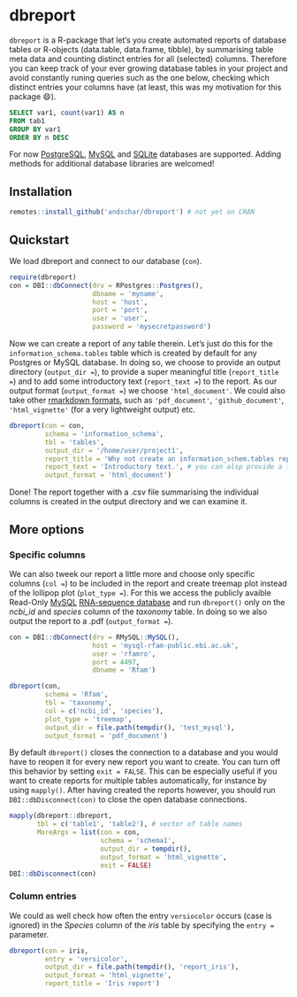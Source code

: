 dbreport
================

`dbreport` is a R-package that let’s you create automated reports of
database tables or R-objects (data.table, data.frame, tibble), by
summarising table meta data and counting distinct entries for all
(selected) columns. Therefore you can keep track of your ever growing
database tables in your project and avoid constantly runing queries such
as the one below, checking which distinct entries your columns have (at
least, this was my motivation for this package 😄).

``` sql
SELECT var1, count(var1) AS n
FROM tab1
GROUP BY var1
ORDER BY n DESC
```

For now [PostgreSQL](https://www.postgresql.org),
[MySQL](https://www.mysql.com) and
[SQLite](https://www.sqlite.org/index.html) databases are supported.
Adding methods for additional database libraries are welcomed\!

## Installation

``` r
remotes::install_github('andschar/dbreport') # not yet on CRAN
```

## Quickstart

We load dbreport and connect to our database (`con`).

``` r
require(dbreport)
con = DBI::dbConnect(drv = RPostgres::Postgres(),
                     dbname = 'myname',
                     host = 'host',
                     port = 'port',
                     user = 'user',
                     password = 'mysecretpassword')
```

Now we can create a report of any table therein. Let’s just do this for
the `information_schema.tables` table which is created by default for
any Postgres or MySQL database. In doing so, we choose to provide an
output directory (`output_dir =`), to provide a super meaningful title
(`report_title =`) and to add some introductory text (`report_text =`)
to the report. As our output format (`output_format =`) we choose
`'html_document'`. We could also take other [rmarkdown
formats](https://rmarkdown.rstudio.com/lesson-9.html), such as
`'pdf_document'`, `'github_document'`, `'html_vignette'` (for a very
lightweight output) etc.

``` r
dbreport(con = con,
         schema = 'information_schema',
         tbl = 'tables',
         output_dir = '/home/user/project1',
         report_title = 'Why not create an information_schem.tables report?!',
         report_text = 'Introductory text.', # you can alsp provide a file
         output_format = 'html_document')
```

Done\! The report together with a .csv file summarising the individual
columns is created in the output directory and we can examine it.

## More options

### Specific columns

We can also tweek our report a little more and choose only specific
columns (`col =`) to be included in the report and create treemap plot
instead of the lollipop plot (`plot_type =`). For this we access the
publicly avaible Read-Only [MySQL](https://www.mysql.com) [RNA-sequence
database](https://docs.rfam.org/en/latest/database.html) and run
`dbreport()` only on the *ncbi\_id* and *species* column of the
*taxonomy* table. In doing so we also output the report to a .pdf
(`output_format =`).

``` r
con = DBI::dbConnect(drv = RMySQL::MySQL(),
                     host = 'mysql-rfam-public.ebi.ac.uk',
                     user = 'rfamro',
                     port = 4497,
                     dbname = 'Rfam')
```

``` r
dbreport(con,
         schema = 'Rfam',
         tbl = 'taxonomy',
         col = c('ncbi_id', 'species'),
         plot_type = 'treemap',
         output_dir = file.path(tempdir(), 'test_mysql'),
         output_format = 'pdf_document')
```

By default `dbreport()` closes the connection to a database and you
would have to reopen it for every new report you want to create. You can
turn off this behavior by setting `exit = FALSE`. This can be especially
useful if you want to create reports for multiple tables automatically,
for instance by using `mapply()`. After having created the reports
however, you should run `DBI::dbDisconnect(con)` to close the open
database connections.

``` r
mapply(dbreport::dbreport,
       tbl = c('table1', 'table2'), # vector of table names
       MoreArgs = list(con = con,
                       schema = 'schema1',
                       output_dir = tempdir(),
                       output_format = 'html_vignette',
                       exit = FALSE)
DBI::dbDisconnect(con)
```

### Column entries

We could as well check how often the entry `versiocolor` occurs (case is
ignored) in the *Species* column of the *iris* table by specifying the
`entry =` parameter.

``` r
dbreport(con = iris,
         entry = 'versicolor',
         output_dir = file.path(tempdir(), 'report_iris'),
         output_format = 'html_vignette',
         report_title = 'Iris report')
```
